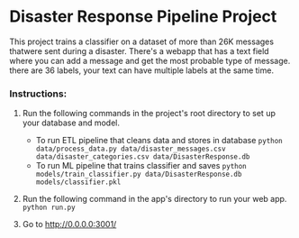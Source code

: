 # Disaster Response Pipeline Project

This project trains a classifier on a dataset of more than 26K messages thatwere sent during a disaster.
There's a webapp that has a text field where you can add a message and get the most probable type of message. there are 36 labels, your text can have multiple labels at the same time. 


### Instructions:
1. Run the following commands in the project's root directory to set up your database and model.

    - To run ETL pipeline that cleans data and stores in database
        `python data/process_data.py data/disaster_messages.csv data/disaster_categories.csv data/DisasterResponse.db`
    - To run ML pipeline that trains classifier and saves
        `python models/train_classifier.py data/DisasterResponse.db models/classifier.pkl`

2. Run the following command in the app's directory to run your web app.
    `python run.py`

3. Go to http://0.0.0.0:3001/
